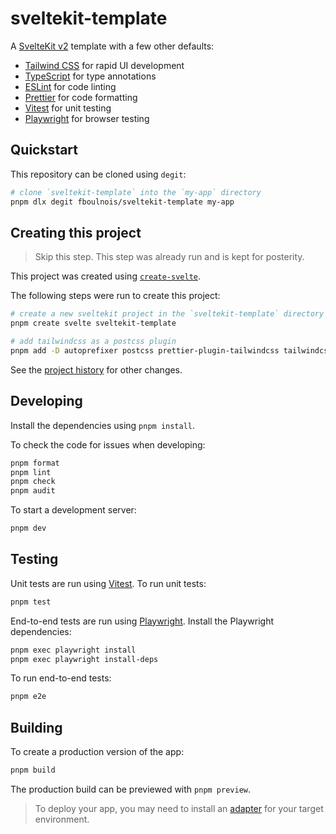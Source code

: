 # sveltekit-template

A [SvelteKit v2](https://kit.svelte.dev/) template with a few other defaults:

- [Tailwind CSS](https://tailwindcss.com/) for rapid UI development
- [TypeScript](https://www.typescriptlang.org/) for type annotations
- [ESLint](https://eslint.org/) for code linting
- [Prettier](https://prettier.io/) for code formatting
- [Vitest](https://vitest.dev/) for unit testing
- [Playwright](https://playwright.dev/) for browser testing

## Quickstart

This repository can be cloned using `degit`:

```sh
# clone `sveltekit-template` into the `my-app` directory
pnpm dlx degit fboulnois/sveltekit-template my-app
```

## Creating this project

> Skip this step. This step was already run and is kept for posterity.

This project was created using [`create-svelte`](https://github.com/sveltejs/kit/tree/master/packages/create-svelte).

The following steps were run to create this project:

```sh
# create a new sveltekit project in the `sveltekit-template` directory
pnpm create svelte sveltekit-template

# add tailwindcss as a postcss plugin
pnpm add -D autoprefixer postcss prettier-plugin-tailwindcss tailwindcss
```

See the [project history](https://github.com/fboulnois/sveltekit-template/commits/main) for other changes.

## Developing

Install the dependencies using `pnpm install`.

To check the code for issues when developing:

```sh
pnpm format
pnpm lint
pnpm check
pnpm audit
```

To start a development server:

```sh
pnpm dev
```

## Testing

Unit tests are run using [Vitest](https://vitest.dev/). To run unit tests:

```sh
pnpm test
```

End-to-end tests are run using [Playwright](https://playwright.dev/). Install the Playwright dependencies:

```sh
pnpm exec playwright install
pnpm exec playwright install-deps
```

To run end-to-end tests:

```sh
pnpm e2e
```

## Building

To create a production version of the app:

```sh
pnpm build
```

The production build can be previewed with `pnpm preview`.

> To deploy your app, you may need to install an [adapter](https://kit.svelte.dev/docs/adapters) for your target environment.
